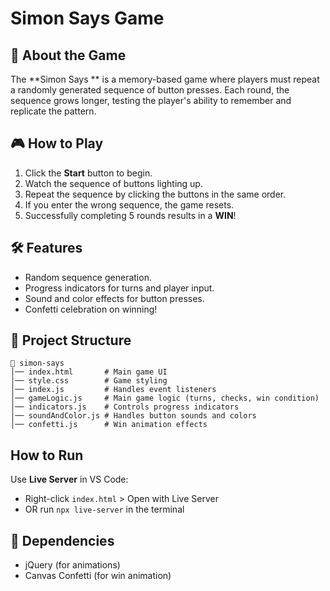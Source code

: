 # Simon Says Game

## 📌 About the Game
The **Simon Says ** is a memory-based game where players must repeat a randomly generated sequence of button presses. Each round, the sequence grows longer, testing the player's ability to remember and replicate the pattern.

## 🎮 How to Play
1. Click the **Start** button to begin.
2. Watch the sequence of buttons lighting up.
3. Repeat the sequence by clicking the buttons in the same order.
4. If you enter the wrong sequence, the game resets.
5. Successfully completing 5 rounds results in a **WIN**!

## 🛠️ Features
- Random sequence generation.
- Progress indicators for turns and player input.
- Sound and color effects for button presses.
- Confetti celebration on winning!

## 📂 Project Structure
```
📁 simon-says
│── index.html       # Main game UI
│── style.css        # Game styling
│── index.js         # Handles event listeners
│── gameLogic.js     # Main game logic (turns, checks, win condition)
│── indicators.js    # Controls progress indicators
│── soundAndColor.js # Handles button sounds and colors
│── confetti.js      # Win animation effects
```

## How to Run
  Use **Live Server** in VS Code:
   - Right-click `index.html` > Open with Live Server
   - OR run `npx live-server` in the terminal

## 🔧 Dependencies
- jQuery (for animations)
- Canvas Confetti (for win animation)
